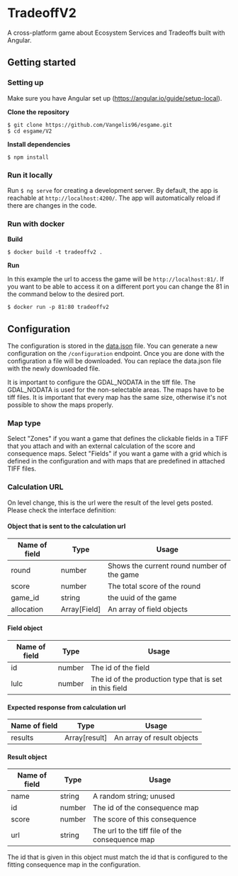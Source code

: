 # TradeoffV2

A cross-platform game about Ecosystem Services and Tradeoffs built with Angular.

## Getting started

### Setting up

Make sure you have Angular set up (https://angular.io/guide/setup-local). 

**Clone the repository**

```
$ git clone https://github.com/Vangelis96/esgame.git
$ cd esgame/V2
```

**Install dependencies**

```
$ npm install
```
### Run it locally

Run `$ ng serve` for creating a development server. By default, the app is reachable at `http://localhost:4200/`. The app will automatically reload if there are changes in the code.

### Run with docker
**Build**
```
$ docker build -t tradeoffv2 .
```

**Run**

In this example the url to access the game will be `http://localhost:81/`. If you want to be able to access it on a different port you can change the 81 in the command below to the desired port.
```
$ docker run -p 81:80 tradeoffv2
```

## Configuration

The configuration is stored in the [data.json](src/data.json) file. You can generate a new configuration on the `/configuration` endpoint. Once you are done with the configuration a file will be downloaded. You can replace the data.json file with the newly downloaded file.

It is important to configure the GDAL_NODATA in the tiff file. The GDAL_NODATA is used for the non-selectable areas.
The maps have to be tiff files. It is important that every map has the same size, otherwise it's not possible to show the maps properly.

### Map type

Select "Zones" if you want a game that defines the clickable fields in a TIFF that you attach and with an external calculation of the score and consequence maps. Select "Fields" if you want a game with a grid which is defined in the configuration and with maps that are predefined in attached TIFF files. 

### Calculation URL

On level change, this is the url were the result of the level gets posted. Please check the interface definition: 

#### Object that is sent to the calculation url

| Name of field			 | Type	           | Usage											                             |
|------------------|-----------------|----------------------------------------------|
| round					       | number 			      | Shows the current round number of the game 	 |
| score 				       | number 			      | The total score of the round 					           |
| game_id 				     | string 			      | the uuid of the game 							                 |
| allocation 			   | Array[Field] 		 | An array of field objects 					              |

#### Field object

| Name of field			 | Type	      | Usage											                                        |
|------------------|------------|---------------------------------------------------------|
| id					          | number 			 | The id of the field						 	                             |
| lulc 				        | number 			 | The id of the production type that is set in this field |



#### Expected response from calculation url

| Name of field			 | Type	           | Usage											                 |
|------------------|-----------------|----------------------------------|
| results				      | Array[result]		 | An array of result objects				 	 |



#### Result object

| Name of field			 | Type	      | Usage											                                |
|------------------|------------|-------------------------------------------------|
| name					        | string 			 | A random string; unused					 	                  |
| id 					         | number 			 | The id of the consequence map					              |
| score 				       | number 			 | The score of this consequence		 			             |
| url 					        | string	 		 | The url to the tiff file of the consequence map |

The id that is given in this object must match the id that is configured to the fitting consequence map in the configuration.
